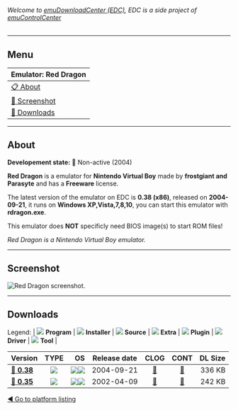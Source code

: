 ###### Welcome to [emuDownloadCenter (EDC)](https://github.com/PhoenixInteractiveNL/emuDownloadCenter/wiki/), EDC is a side project of [emuControlCenter](https://github.com/PhoenixInteractiveNL/emuControlCenter/wiki/)
***
## Menu
| **Emulator: Red Dragon** |
|:---------|
| [:clipboard: About](#about) |
| [:sunrise: Screenshot](#screenshot) |
| [:floppy_disk: Downloads](#downloads) |
***
## About
**Developement state:** :red_circle: Non-active (2004)

**Red Dragon** is a emulator for **Nintendo Virtual Boy** made by **frostgiant and Parasyte** and has a **Freeware** license.

The latest version of the emulator on EDC is **0.38 (x86)**, released on **2004-09-21**, it runs on **Windows XP,Vista,7,8,10**, you can start this emulator with **rdragon.exe**.

This emulator does **NOT** specificly need BIOS image(s) to start ROM files!

_Red Dragon is a Nintendo Virtual Boy emulator._
***
## Screenshot
![](https://raw.githubusercontent.com/PhoenixInteractiveNL/emuDownloadCenter/master/hooks/reddragon/emulator_screen_01.jpg "Red Dragon screenshot.")
***
## Downloads
Legend: | 
![](https://raw.githubusercontent.com/wiki/PhoenixInteractiveNL/emuDownloadCenter/images_misc/icon_program_24.png) **Program** | 
![](https://raw.githubusercontent.com/wiki/PhoenixInteractiveNL/emuDownloadCenter/images_misc/icon_installer_24.png) **Installer** | 
![](https://raw.githubusercontent.com/wiki/PhoenixInteractiveNL/emuDownloadCenter/images_misc/icon_source_code_24.png) **Source** | 
![](https://raw.githubusercontent.com/wiki/PhoenixInteractiveNL/emuDownloadCenter/images_misc/icon_extra_24.png) **Extra** | 
![](https://raw.githubusercontent.com/wiki/PhoenixInteractiveNL/emuDownloadCenter/images_misc/icon_plugin_24.png) **Plugin** | 
![](https://raw.githubusercontent.com/wiki/PhoenixInteractiveNL/emuDownloadCenter/images_misc/icon_driver_24.png) **Driver** | 
![](https://raw.githubusercontent.com/wiki/PhoenixInteractiveNL/emuDownloadCenter/images_misc/icon_tool_24.png) **Tool** | 
 
| Version | TYPE | OS | Release date | CLOG | CONT | DL Size |
|:--------|:----:|---:|:------------:|:----:|:----:|--------:|
| [:floppy_disk: **0.38**](https://github.com/PhoenixInteractiveNL/edc-repo0006/raw/master/reddragon/0.38.7z) | ![](https://raw.githubusercontent.com/wiki/PhoenixInteractiveNL/emuDownloadCenter/images_misc/icon_program_24.png) | ![](https://raw.githubusercontent.com/wiki/PhoenixInteractiveNL/emuDownloadCenter/images_misc/logo_windows_24.png)![](https://raw.githubusercontent.com/wiki/PhoenixInteractiveNL/emuDownloadCenter/images_misc/icon_32-bit_24.png) | 2004-09-21 | [:page_facing_up:](https://github.com/PhoenixInteractiveNL/edc-repo0006/blob/master/reddragon/0.38_changelog.txt) | [:mag_right:](https://github.com/PhoenixInteractiveNL/edc-repo0006/blob/master/reddragon/0.38_contents.txt) | 336 KB |
| [:floppy_disk: **0.35**](https://github.com/PhoenixInteractiveNL/edc-repo0006/raw/master/reddragon/0.35.7z) | ![](https://raw.githubusercontent.com/wiki/PhoenixInteractiveNL/emuDownloadCenter/images_misc/icon_program_24.png) | ![](https://raw.githubusercontent.com/wiki/PhoenixInteractiveNL/emuDownloadCenter/images_misc/logo_windows_24.png)![](https://raw.githubusercontent.com/wiki/PhoenixInteractiveNL/emuDownloadCenter/images_misc/icon_32-bit_24.png) | 2002-04-09 | [:page_facing_up:](https://github.com/PhoenixInteractiveNL/edc-repo0006/blob/master/reddragon/0.35_changelog.txt) | [:mag_right:](https://github.com/PhoenixInteractiveNL/edc-repo0006/blob/master/reddragon/0.35_contents.txt) | 242 KB |

[:arrow_backward: Go to platform listing](https://github.com/PhoenixInteractiveNL/emuDownloadCenter/wiki/EDC-Platform-List)
